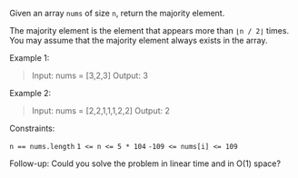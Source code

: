 Given an array `nums` of size `n`, return the majority element.

The majority element is the element that appears more than `⌊n / 2⌋` times. You may assume that the majority element always exists in the array.

 

Example 1:

> Input: nums = [3,2,3]
> Output: 3

Example 2:

> Input: nums = [2,2,1,1,1,2,2]
> Output: 2
 

Constraints:

`n == nums.length`
`1 <= n <= 5 * 104`
`-109 <= nums[i] <= 109`
 

Follow-up: Could you solve the problem in linear time and in O(1) space?